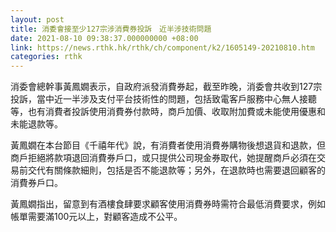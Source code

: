 ```yaml
---
layout: post
title: 消委會接至少127宗涉消費券投訴　近半涉技術問題
date: 2021-08-10 09:38:37.000000000 +08:00
link: https://news.rthk.hk/rthk/ch/component/k2/1605149-20210810.htm
categories: rthk
---
```


消委會總幹事黃鳳嫺表示，自政府派發消費券起，截至昨晚，消委會共收到127宗投訴，當中近一半涉及支付平台技術性的問題，包括致電客戶服務中心無人接聽等，也有消費者投訴使用消費券付款時，商戶加價、收取附加費或未能使用優惠和未能退款等。

黃鳳嫺在本台節目《千禧年代》說，有消費者使用消費券購物後想退貨和退款，但商戶拒絕將款項退回消費券戶口，或只提供公司現金券取代，她提醒商戶必須在交易前交代有關條款細則，包括是否不能退款等；另外，在退款時也需要退回顧客的消費券戶口。

黃鳳嫺指出，留意到有酒樓食肆要求顧客使用消費券時需符合最低消費要求，例如帳單需要滿100元以上，對顧客造成不公平。
